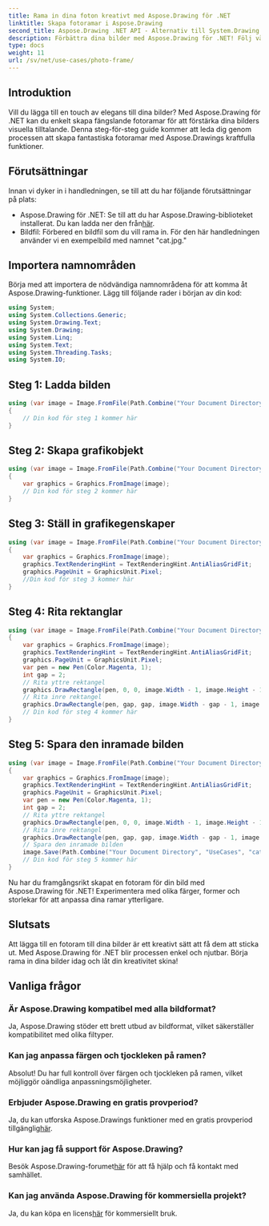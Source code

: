 ```yaml
---
title: Rama in dina foton kreativt med Aspose.Drawing för .NET
linktitle: Skapa fotoramar i Aspose.Drawing
second_title: Aspose.Drawing .NET API - Alternativ till System.Drawing.Common
description: Förbättra dina bilder med Aspose.Drawing för .NET! Följ vår steg-för-steg-guide för att skapa fantastiska fotoramar. Utforska Aspose.Drawing för .NET nu!
type: docs
weight: 11
url: /sv/net/use-cases/photo-frame/
---
```

## Introduktion
Vill du lägga till en touch av elegans till dina bilder? Med Aspose.Drawing för .NET kan du enkelt skapa fängslande fotoramar för att förstärka dina bilders visuella tilltalande. Denna steg-för-steg guide kommer att leda dig genom processen att skapa fantastiska fotoramar med Aspose.Drawings kraftfulla funktioner.
## Förutsättningar
Innan vi dyker in i handledningen, se till att du har följande förutsättningar på plats:
-  Aspose.Drawing för .NET: Se till att du har Aspose.Drawing-biblioteket installerat. Du kan ladda ner den från[här](https://releases.aspose.com/drawing/net/).
- Bildfil: Förbered en bildfil som du vill rama in. För den här handledningen använder vi en exempelbild med namnet "cat.jpg."
## Importera namnområden
Börja med att importera de nödvändiga namnområdena för att komma åt Aspose.Drawing-funktioner. Lägg till följande rader i början av din kod:
```csharp
using System;
using System.Collections.Generic;
using System.Drawing.Text;
using System.Drawing;
using System.Linq;
using System.Text;
using System.Threading.Tasks;
using System.IO;
```
## Steg 1: Ladda bilden
```csharp
using (var image = Image.FromFile(Path.Combine("Your Document Directory", "UseCases", "cat.jpg")))
{
    // Din kod för steg 1 kommer här
}
```
## Steg 2: Skapa grafikobjekt
```csharp
using (var image = Image.FromFile(Path.Combine("Your Document Directory", "UseCases", "cat.jpg")))
{
    var graphics = Graphics.FromImage(image);
    // Din kod för steg 2 kommer här
}
```
## Steg 3: Ställ in grafikegenskaper
```csharp
using (var image = Image.FromFile(Path.Combine("Your Document Directory", "UseCases", "cat.jpg")))
{
    var graphics = Graphics.FromImage(image);
    graphics.TextRenderingHint = TextRenderingHint.AntiAliasGridFit;
    graphics.PageUnit = GraphicsUnit.Pixel;
    //Din kod för steg 3 kommer här
}
```
## Steg 4: Rita rektanglar
```csharp
using (var image = Image.FromFile(Path.Combine("Your Document Directory", "UseCases", "cat.jpg")))
{
    var graphics = Graphics.FromImage(image);
    graphics.TextRenderingHint = TextRenderingHint.AntiAliasGridFit;
    graphics.PageUnit = GraphicsUnit.Pixel;
    var pen = new Pen(Color.Magenta, 1);
    int gap = 2;
    // Rita yttre rektangel
    graphics.DrawRectangle(pen, 0, 0, image.Width - 1, image.Height - 1);
    // Rita inre rektangel
    graphics.DrawRectangle(pen, gap, gap, image.Width - gap - 1, image.Height - gap - 1);
    // Din kod för steg 4 kommer här
}
```
## Steg 5: Spara den inramade bilden
```csharp
using (var image = Image.FromFile(Path.Combine("Your Document Directory", "UseCases", "cat.jpg")))
{
    var graphics = Graphics.FromImage(image);
    graphics.TextRenderingHint = TextRenderingHint.AntiAliasGridFit;
    graphics.PageUnit = GraphicsUnit.Pixel;
    var pen = new Pen(Color.Magenta, 1);
    int gap = 2;
    // Rita yttre rektangel
    graphics.DrawRectangle(pen, 0, 0, image.Width - 1, image.Height - 1);
    // Rita inre rektangel
    graphics.DrawRectangle(pen, gap, gap, image.Width - gap - 1, image.Height - gap - 1);
    // Spara den inramade bilden
    image.Save(Path.Combine("Your Document Directory", "UseCases", "cat_with_honor_out.jpg"));
    // Din kod för steg 5 kommer här
}
```
Nu har du framgångsrikt skapat en fotoram för din bild med Aspose.Drawing för .NET! Experimentera med olika färger, former och storlekar för att anpassa dina ramar ytterligare.
## Slutsats
Att lägga till en fotoram till dina bilder är ett kreativt sätt att få dem att sticka ut. Med Aspose.Drawing för .NET blir processen enkel och njutbar. Börja rama in dina bilder idag och låt din kreativitet skina!
## Vanliga frågor
### Är Aspose.Drawing kompatibel med alla bildformat?
Ja, Aspose.Drawing stöder ett brett utbud av bildformat, vilket säkerställer kompatibilitet med olika filtyper.
### Kan jag anpassa färgen och tjockleken på ramen?
Absolut! Du har full kontroll över färgen och tjockleken på ramen, vilket möjliggör oändliga anpassningsmöjligheter.
### Erbjuder Aspose.Drawing en gratis provperiod?
 Ja, du kan utforska Aspose.Drawings funktioner med en gratis provperiod tillgänglig[här](https://releases.aspose.com/).
### Hur kan jag få support för Aspose.Drawing?
 Besök Aspose.Drawing-forumet[här](https://forum.aspose.com/c/diagram/17) för att få hjälp och få kontakt med samhället.
### Kan jag använda Aspose.Drawing för kommersiella projekt?
 Ja, du kan köpa en licens[här](https://purchase.aspose.com/buy) för kommersiellt bruk.